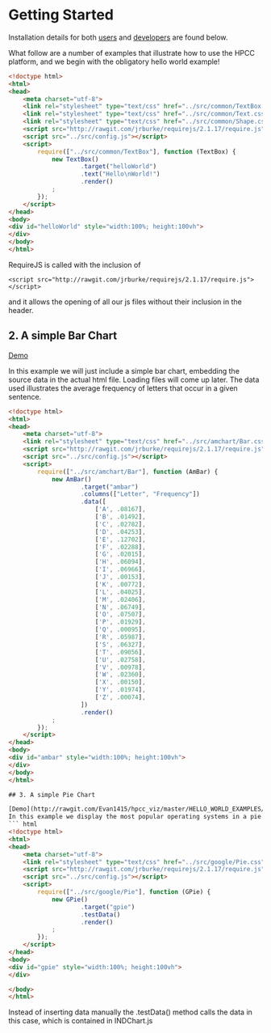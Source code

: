 # Getting Started
Installation details for both  [users](https://github.com/hpcc-systems/Visualization/wiki#end-users) and  [developers](https://github.com/hpcc-systems/Visualization/wiki#developers) are found below. 

What follow are a number of examples that illustrate how to use the HPCC platform, and we begin with the obligatory hello world example!
```html
<!doctype html>
<html>
<head>
    <meta charset="utf-8">   
    <link rel="stylesheet" type="text/css" href="../src/common/TextBox.css">
    <link rel="stylesheet" type="text/css" href="../src/common/Text.css">
    <link rel="stylesheet" type="text/css" href="../src/common/Shape.css">
    <script src="http://rawgit.com/jrburke/requirejs/2.1.17/require.js"></script>
    <script src="../src/config.js"></script>
    <script>
        require(["../src/common/TextBox"], function (TextBox) {
            new TextBox()
                    .target("helloWorld")
                    .text("Hello\nWorld!")
                    .render()
            ;
        });
    </script>
</head>
<body>
<div id="helloWorld" style="width:100%; height:100vh">
</div>
</body>
</html>
```

RequireJS is called with the inclusion of

    <script src="http://rawgit.com/jrburke/requirejs/2.1.17/require.js"></script>
    
and it allows the opening of all our js files without their inclusion in the header.


## 2. A simple Bar Chart

[Demo](http://rawgit.com/Evan1415/hpcc_viz/master/HELLO_WORLD_EXAMPLES/Bar.html)

In this example we will just include a simple bar chart, embedding the source data in the actual html file. Loading files will come up later. 
The data used illustrates the average frequency of letters that occur in a given sentence. 

``` html
<!doctype html>
<html>
<head>
    <meta charset="utf-8">
    <link rel="stylesheet" type="text/css" href="../src/amchart/Bar.css">
    <script src="http://rawgit.com/jrburke/requirejs/2.1.17/require.js"></script>
    <script src="../src/config.js"></script>
    <script>
        require(["../src/amchart/Bar"], function (AmBar) {
            new AmBar()
                    .target("ambar")
                    .columns(["Letter", "Frequency"])
                    .data([
                        ['A', .08167],
                        ['B', .01492],
                        ['C', .02782],
                        ['D', .04253],
                        ['E', .12702],
                        ['F', .02288],
                        ['G', .02015],
                        ['H', .06094],
                        ['I', .06966],
                        ['J', .00153],
                        ['K', .00772],
                        ['L', .04025],
                        ['M', .02406],
                        ['N', .06749],
                        ['O', .07507],
                        ['P', .01929],
                        ['Q', .00095],
                        ['R', .05987],
                        ['S', .06327],
                        ['T', .09056],
                        ['U', .02758],
                        ['V', .00978],
                        ['W', .02360],
                        ['X', .00150],
                        ['Y', .01974],
                        ['Z', .00074],
                    ])
                    .render()
            ;
        });
    </script>
</head>
<body>
<div id="ambar" style="width:100%; height:100vh">
</div>
</body>
</html>

## 3. A simple Pie Chart

[Demo](http://rawgit.com/Evan1415/hpcc_viz/master/HELLO_WORLD_EXAMPLES/Pie.html)
In this example we display the most popular operating systems in a pie chart. 
``` html
<!doctype html>
<html>
<head>
    <meta charset="utf-8">
    <link rel="stylesheet" type="text/css" href="../src/google/Pie.css">
    <script src="http://rawgit.com/jrburke/requirejs/2.1.17/require.js"></script>
    <script src="../src/config.js"></script>
    <script>
        require(["../src/google/Pie"], function (GPie) {
            new GPie()
                    .target("gpie")
                    .testData()
                    .render()
            ;
        });
    </script>
</head>
<body>
<div id="gpie" style="width:100%; height:100vh">
</div>

</body>
</html>
```
Instead of inserting data manually the .testData() method calls the data in this case, which is contained in INDChart.js
